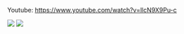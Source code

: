 Youtube: https://www.youtube.com/watch?v=llcN9X9Pu-c

<img src= "https://github.com/ozogulmert7/ASP.NET-Core-Veritaban--TodoList/blob/master/Screenshot_1.png">
<img src= "https://github.com/ozogulmert7/ASP.NET-Core-Veritaban--TodoList/blob/master/Screenshot_4.png">


